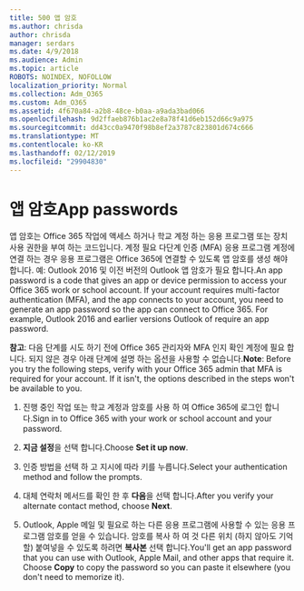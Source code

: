 ```yaml
---
title: 500 앱 암호
ms.author: chrisda
author: chrisda
manager: serdars
ms.date: 4/9/2018
ms.audience: Admin
ms.topic: article
ROBOTS: NOINDEX, NOFOLLOW
localization_priority: Normal
ms.collection: Adm_O365
ms.custom: Adm_O365
ms.assetid: 4f670a84-a2b8-48ce-b0aa-a9ada3bad066
ms.openlocfilehash: 9d2ffaeb876b1ac2e8a78f41d6eb152d66c9a975
ms.sourcegitcommit: dd43cc0a9470f98b8ef2a3787c823801d674c666
ms.translationtype: MT
ms.contentlocale: ko-KR
ms.lasthandoff: 02/12/2019
ms.locfileid: "29904830"
---
```

# <a name="app-passwords"></a><span data-ttu-id="58bf9-102">앱 암호</span><span class="sxs-lookup"><span data-stu-id="58bf9-102">App passwords</span></span>

<span data-ttu-id="58bf9-p101">앱 암호는 Office 365 작업에 액세스 하거나 학교 계정 하는 응용 프로그램 또는 장치 사용 권한을 부여 하는 코드입니다. 계정 필요 다단계 인증 (MFA) 응용 프로그램 계정에 연결 하는 경우 응용 프로그램은 Office 365에 연결할 수 있도록 앱 암호를 생성 해야 합니다. 예: Outlook 2016 및 이전 버전의 Outlook 앱 암호가 필요 합니다.</span><span class="sxs-lookup"><span data-stu-id="58bf9-p101">An app password is a code that gives an app or device permission to access your Office 365 work or school account. If your account requires multi-factor authentication (MFA), and the app connects to your account, you need to generate an app password so the app can connect to Office 365. For example, Outlook 2016 and earlier versions Outlook of require an app password.</span></span>
  
 <span data-ttu-id="58bf9-p102">**참고**: 다음 단계를 시도 하기 전에 Office 365 관리자와 MFA 인지 확인 계정에 필요 합니다. 되지 않은 경우 아래 단계에 설명 하는 옵션을 사용할 수 없습니다.</span><span class="sxs-lookup"><span data-stu-id="58bf9-p102">**Note**: Before you try the following steps, verify with your Office 365 admin that MFA is required for your account. If it isn't, the options described in the steps won't be available to you.</span></span>
  
1. <span data-ttu-id="58bf9-108">진행 중인 작업 또는 학교 계정과 암호를 사용 하 여 Office 365에 로그인 합니다.</span><span class="sxs-lookup"><span data-stu-id="58bf9-108">Sign in to Office 365 with your work or school account and your password.</span></span>
    
2. <span data-ttu-id="58bf9-109">**지금 설정**을 선택 합니다.</span><span class="sxs-lookup"><span data-stu-id="58bf9-109">Choose **Set it up now**.</span></span>
    
3. <span data-ttu-id="58bf9-110">인증 방법을 선택 하 고 지시에 따라 키를 누릅니다.</span><span class="sxs-lookup"><span data-stu-id="58bf9-110">Select your authentication method and follow the prompts.</span></span>
    
4. <span data-ttu-id="58bf9-111">대체 연락처 메서드를 확인 한 후 **다음**을 선택 합니다.</span><span class="sxs-lookup"><span data-stu-id="58bf9-111">After you verify your alternate contact method, choose **Next**.</span></span>
    
5. <span data-ttu-id="58bf9-p103">Outlook, Apple 메일 및 필요로 하는 다른 응용 프로그램에 사용할 수 있는 응용 프로그램 암호를 얻을 수 있습니다. 암호를 복사 하 여 것 다른 위치 (하지 않아도 기억할) 붙여넣을 수 있도록 하려면 **복사본** 선택 합니다.</span><span class="sxs-lookup"><span data-stu-id="58bf9-p103">You'll get an app password that you can use with Outlook, Apple Mail, and other apps that require it. Choose **Copy** to copy the password so you can paste it elsewhere (you don't need to memorize it).</span></span> 
    

